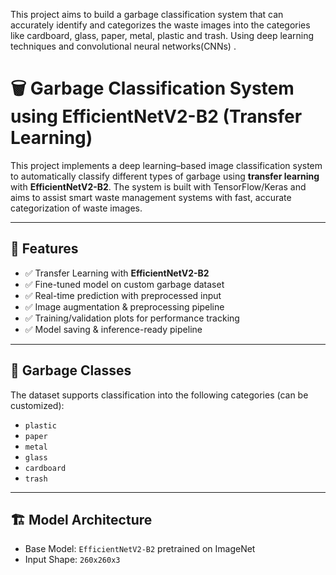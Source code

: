 
This project aims to build a garbage classification system that can accurately identify and categorizes the waste images into the categories like cardboard, glass, paper, metal, plastic and trash. Using deep learning techniques and convolutional neural networks(CNNs) .


# 🗑️ Garbage Classification System using EfficientNetV2-B2 (Transfer Learning)

This project implements a deep learning–based image classification system to automatically classify different types of garbage using **transfer learning** with **EfficientNetV2-B2**. The system is built with TensorFlow/Keras and aims to assist smart waste management systems with fast, accurate categorization of waste images.

---

## 🚀 Features

- ✅ Transfer Learning with **EfficientNetV2-B2**
- ✅ Fine-tuned model on custom garbage dataset
- ✅ Real-time prediction with preprocessed input
- ✅ Image augmentation & preprocessing pipeline
- ✅ Training/validation plots for performance tracking
- ✅ Model saving & inference-ready pipeline

---

## 🧠 Garbage Classes

The dataset supports classification into the following categories (can be customized):

- `plastic`
- `paper`
- `metal`
- `glass`
- `cardboard`
- `trash`

---

## 🏗️ Model Architecture

- Base Model: `EfficientNetV2-B2` pretrained on ImageNet
- Input Shape: `260x260x3`




